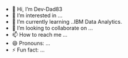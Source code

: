 - 👋 Hi, I’m Dev-Dad83
- 👀 I’m interested in ...
- 🌱 I’m currently learning ..IBM Data Analytics.
- 💞️ I’m looking to collaborate on ...
- 📫 How to reach me ...
- 😄 Pronouns: ...
- ⚡ Fun fact: ...

<!---
Dev-Dad83/Dev-Dad83 is a ✨ special ✨ repository because its `README.md` (this file) appears on your GitHub profile.
You can click the Preview link to take a look at your changes.
--->
